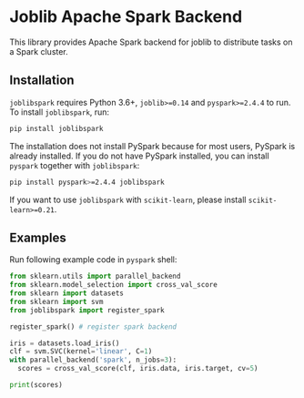 # Joblib Apache Spark Backend

This library provides Apache Spark backend for joblib to distribute tasks on a Spark cluster.

## Installation

`joblibspark` requires Python 3.6+, `joblib>=0.14` and `pyspark>=2.4.4` to run.
To install `joblibspark`, run:

```bash
pip install joblibspark
```

The installation does not install PySpark because for most users, PySpark is already installed.
If you do not have PySpark installed, you can install `pyspark` together with `joblibspark`:

```bash
pip install pyspark>=2.4.4 joblibspark
```

If you want to use `joblibspark` with `scikit-learn`, please install `scikit-learn>=0.21`.

## Examples

Run following example code in `pyspark` shell:

```python
from sklearn.utils import parallel_backend
from sklearn.model_selection import cross_val_score
from sklearn import datasets
from sklearn import svm
from joblibspark import register_spark

register_spark() # register spark backend

iris = datasets.load_iris()
clf = svm.SVC(kernel='linear', C=1)
with parallel_backend('spark', n_jobs=3):
  scores = cross_val_score(clf, iris.data, iris.target, cv=5)

print(scores)
```
